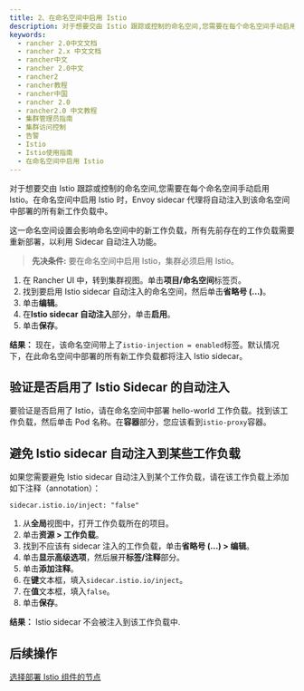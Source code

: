 ```yaml
---
title: 2、在命名空间中启用 Istio
description: 对于想要交由 Istio 跟踪或控制的命名空间,您需要在每个命名空间手动启用 Istio。在命名空间中启用 Istio 时，Envoy sidecar 代理将自动注入到该命名空间中部署的所有新工作负载中。这一命名空间设置只会影响命名空间中的新工作负载。所有先前存在的工作负载需要重新部署，以利用 Sidecar 自动注入功能。
keywords:
  - rancher 2.0中文文档
  - rancher 2.x 中文文档
  - rancher中文
  - rancher 2.0中文
  - rancher2
  - rancher教程
  - rancher中国
  - rancher 2.0
  - rancher2.0 中文教程
  - 集群管理员指南
  - 集群访问控制
  - 告警
  - Istio
  - Istio使用指南
  - 在命名空间中启用 Istio
---
```


对于想要交由 Istio 跟踪或控制的命名空间,您需要在每个命名空间手动启用 Istio。在命名空间中启用 Istio 时，Envoy sidecar 代理将自动注入到该命名空间中部署的所有新工作负载中。

这一命名空间设置会影响命名空间中的新工作负载，所有先前存在的工作负载需要重新部署，以利用 Sidecar 自动注入功能。

> **先决条件:** 要在命名空间中启用 Istio，集群必须启用 Istio。

1. 在 Rancher UI 中，转到集群视图。单击**项目/命名空间**标签页。
1. 找到要启用 Istio sidecar 自动注入的命名空间，然后单击**省略号 (...)**。
1. 单击**编辑**。
1. 在**Istio sidecar 自动注入**部分，单击**启用**。
1. 单击**保存**。

**结果：** 现在，该命名空间带上了`istio-injection = enabled`标签。默认情况下，在此命名空间中部署的所有新工作负载都将注入 Istio sidecar。

## 验证是否启用了 Istio Sidecar 的自动注入

要验证是否启用了 Istio，请在命名空间中部署 hello-world 工作负载。找到该工作负载，然后单击 Pod 名称。在**容器**部分，您应该看到`istio-proxy`容器。

## 避免 Istio sidecar 自动注入到某些工作负载

如果您需要避免 Istio sidecar 自动注入到某个工作负载，请在该工作负载上添加如下注释（annotation）：

```
sidecar.istio.io/inject: "false"
```

1. 从**全局**视图中，打开工作负载所在的项目。
1. 单击**资源 > 工作负载**。
1. 找到不应该有 sidecar 注入的工作负载，单击**省略号 (...) > 编辑**。
1. 单击**显示高级选项**，然后展开**标签/注释**部分。
1. 单击**添加注释**。
1. 在**键**文本框，填入`sidecar.istio.io/inject`。
1. 在**值**文本框，填入`false`。
1. 单击**保存**。

**结果：** Istio sidecar 不会被注入到该工作负载中.

## 后续操作

[选择部署 Istio 组件的节点](/docs/cluster-admin/tools/istio/setup/node-selectors/_index)
